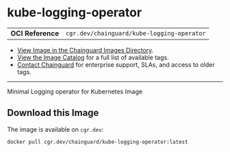 <!--monopod:start-->
# kube-logging-operator
| | |
| - | - |
| **OCI Reference** | `cgr.dev/chainguard/kube-logging-operator` |


* [View Image in the Chainguard Images Directory](https://images.chainguard.dev/directory/image/kube-logging-operator/overview).
* [View the Image Catalog](https://console.chainguard.dev/images/catalog) for a full list of available tags.
* [Contact Chainguard](https://www.chainguard.dev/chainguard-images) for enterprise support, SLAs, and access to older tags.

---
<!--monopod:end-->

<!--overview:start-->
Minimal Logging operator for Kubernetes Image
<!--overview:end-->

<!--getting:start-->
## Download this Image
The image is available on `cgr.dev`:

```
docker pull cgr.dev/chainguard/kube-logging-operator:latest
```
<!--getting:end-->

<!--body:start-->
<!--body:end-->

